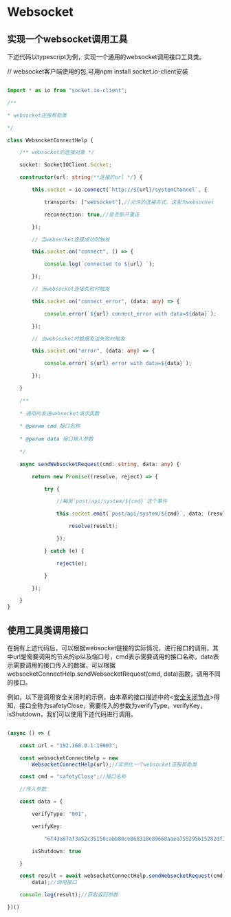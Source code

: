 # Websocket

## 实现一个websocket调用工具

下述代码以typescript为例，实现一个通用的websocket调用接口工具类。

// websocket客户端使用的包,可用npm install socket.io-client安装
```ts

import * as io from "socket.io-client";

/**

* websocket连接帮助类

*/

class WebsocketConnectHelp {

    /** websocket的连接对象 */

    socket: SocketIOClient.Socket;

    constructor(url: string/**连接的url */) {

        this.socket = io.connect(`http://${url}/systemChannel`, {

            transports: ["websocket"],//允许的连接方式，这里为websocket

            reconnection: true,//是否断开重连

        });

        // 当websocket连接成功时触发

        this.socket.on("connect", () => {

            console.log(`connected to ${url} `);

        });

        // 当websocket连接失败时触发

        this.socket.on("connect_error", (data: any) => {

            console.error(`${url} connect_error with data=${data}`);

        });

        // 当websocket时数据发送失败时触发

        this.socket.on("error", (data: any) => {

            console.error(`${url} error with data=${data}`);

        });

    }

    /**
    
    * 通用的发送websocket请求函数
    
    * @param cmd 接口名称
    
    * @param data 接口输入参数
    
    */

    async sendWebsocketRequest(cmd: string, data: any) {

        return new Promise((resolve, reject) => {

            try {

                //触发`post/api/system/${cmd}`这个事件

                this.socket.emit(`post/api/system/${cmd}`, data, (result: any) => {

                    resolve(result);

                });

            } catch (e) {

                reject(e);

            }

        });

    }
}
```

## 使用工具类调用接口

在拥有上述代码后，可以根据websocket链接的实际情况，进行接口的调用，其中url是需要调用的节点的ip以及端口号，cmd表示需要调用的接口名称，data表示需要调用的接口传入的数据，可以根据websocketConnectHelp.sendWebsocketRequest(cmd,
data)函数，调用不同的接口。

例如，以下是调用安全关闭时的示例，由本章的接口描述中的\<[安全关闭节点](#_安全关闭节点)\>得知，接口全称为safetyClose，需要传入的参数为verifyType，verifyKey，isShutdown，我们可以使用下述代码进行调用。
```ts

(async () => {

    const url = "192.168.0.1:19003";

    const websocketConnectHelp = new
        WebsocketConnectHelp(url);//实例化一个websocket连接帮助类

    const cmd = "safetyClose";//接口名称

    //传入参数

    const data = {

        verifyType: "001",

        verifyKey:

            "6f43a87af3a52c35150cabb80ce868318e89668aaea755295b15282df7bd89f3",

        isShutdown: true

    }

    const result = await websocketConnectHelp.sendWebsocketRequest(cmd,
        data);//调用接口

    console.log(result);//获取返回参数

})()
```
